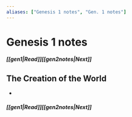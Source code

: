 ```yaml
---
aliases: ["Genesis 1 notes", "Gen. 1 notes"]
---
```

# Genesis 1 notes
##### [[gen1|Read]]<span class=navigation-separator></span>[[gen2notes|Next]]<span class=arrow-right></span>
## The Creation of the World
- 
##### [[gen1|Read]]<span class=navigation-separator></span>[[gen2notes|Next]]<span class=arrow-right></span>